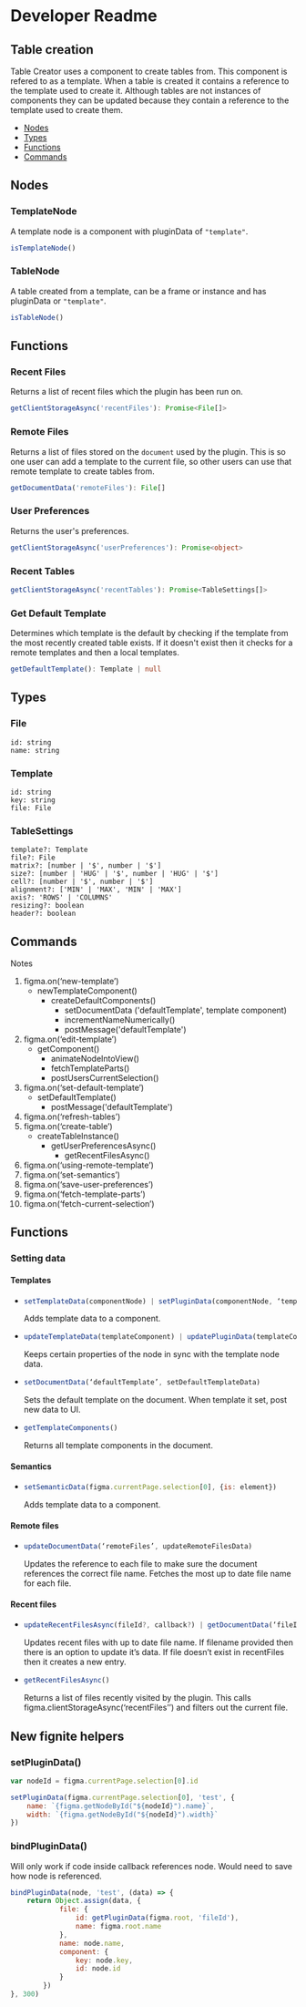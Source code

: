 # Developer Readme


## Table creation

Table Creator uses a component to create tables from. This component is refered to as a template. When a table is created it contains a reference to the template used to create it. Although tables are not instances of components they can be updated because they contain a reference to the template used to create them.

- [Nodes](#nodes)
- [Types](#types)
- [Functions](#functions)
- [Commands](#commands)

## Nodes

### TemplateNode

A template node is a component with pluginData of `"template"`.

```ts
isTemplateNode()
```

### TableNode

A table created from a template, can be a frame or instance and has pluginData or `"template"`.

```ts
isTableNode()
```

## Functions

### Recent Files

Returns a list of recent files which the plugin has been run on.

```js
getClientStorageAsync('recentFiles'): Promise<File[]>
```

### Remote Files

Returns a list of files stored on the `document` used by the plugin. This is so one user can add a template to the current file, so other users can use that remote template to create tables from.

```ts
getDocumentData('remoteFiles'): File[]
```

### User Preferences

Returns the user's preferences.

```ts
getClientStorageAsync('userPreferences'): Promise<object>
```

### Recent Tables

```ts
getClientStorageAsync('recentTables'): Promise<TableSettings[]>
```

### Get Default Template

Determines which template is the default by checking if the template from the most recently created table exists. If it doesn't exist then it checks for a remote templates and then a local templates.

```ts
getDefaultTemplate(): Template | null
```

## Types

### File

```
id: string
name: string
```

### Template

```
id: string
key: string
file: File
```

### TableSettings

```
template?: Template
file?: File
matrix?: [number | '$', number | '$']
size?: [number | 'HUG' | '$', number | 'HUG' | '$']
cell?: [number | '$', number | '$']
alignment?: ['MIN' | 'MAX', 'MIN' | 'MAX']
axis?: 'ROWS' | 'COLUMNS'
resizing?: boolean
header?: boolean
```


## Commands

Notes

1. figma.on(‘new-template’)
    - newTemplateComponent()
        - createDefaultComponents()
            - setDocumentData ('defaultTemplate', template component)
            - incrementNameNumerically()
            - postMessage('defaultTemplate')
2. figma.on(‘edit-template’)
    - getComponent()
        - animateNodeIntoView()
        - fetchTemplateParts()
        - postUsersCurrentSelection()
3. figma.on(‘set-default-template’)
    - setDefaultTemplate()
        - postMessage('defaultTemplate')
4. figma.on(‘refresh-tables’)
5. figma.on(‘create-table’)
   - createTableInstance()
        - getUserPreferencesAsync()
            - getRecentFilesAsync()
6. figma.on(‘using-remote-template’)
7. figma.on(‘set-semantics’)
8. figma.on(‘save-user-preferences’)
9. figma.on(‘fetch-template-parts’)
10. figma.on(‘fetch-current-selection’)


## Functions

### Setting data

#### Templates

-   ```js
    setTemplateData(componentNode) | setPluginData(componentNode, ‘template’, setTemplateData)
    ```
    
    Adds template data to a component.

-   ```js
    updateTemplateData(templateComponent) | updatePluginData(templateComponent, updateTemplateData)
    ````
    
    Keeps certain properties of the node in sync with the template node data.

-   ```js
    setDocumentData(‘defaultTemplate’, setDefaultTemplateData)
    ```

    Sets the default template on the document. When template it set, post new data to UI.

-   ```js
    getTemplateComponents()
    ```   
    
    Returns all template components in the document.

#### Semantics

-   ```js
    setSemanticData(figma.currentPage.selection[0], {is: element})
    ```

    Adds template data to a component.

#### Remote files

-   ```js
    updateDocumentData(‘remoteFiles’, updateRemoteFilesData)
    ```
    
    Updates the reference to each file to make sure the document references the correct file name. Fetches the most up to date file name for each file.

#### Recent files

-   ```js
    updateRecentFilesAsync(fileId?, callback?) | getDocumentData(‘fileId’)
    ```

    Updates recent files with up to date file name. If filename provided then there is an option to update it’s data. If file doesn’t exist in recentFiles then it creates a new entry.

-   ```js
    getRecentFilesAsync()
    ```
    
    Returns a list of files recently visited by the plugin. This calls figma.clientStorageAsync(‘recentFiles’’) and filters out the current file.


## New fignite helpers

### setPluginData()

```js
var nodeId = figma.currentPage.selection[0].id

setPluginData(figma.currentPage.selection[0], 'test', {
	name: `{figma.getNodeById("${nodeId}").name}`,
	width: `{figma.getNodeById("${nodeId}").width}`
})
```

### bindPluginData()

Will only work if code inside callback references node. Would need to save how node is referenced.

```js
bindPluginData(node, 'test', (data) => {
    return Object.assign(data, {
			file: {
				id: getPluginData(figma.root, 'fileId'),
				name: figma.root.name
			},
			name: node.name,
			component: {
				key: node.key,
				id: node.id
			}
		})
}, 300)
```